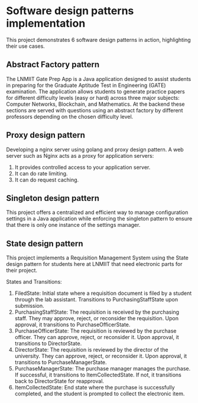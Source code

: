 # Software design patterns implementation

This project demonstrates 6 software design patterns in action, highlighting their use cases.

## Abstract Factory pattern

The LNMIIT Gate Prep App is a Java application designed to assist students in preparing for the Graduate Aptitude Test in Engineering (GATE) examination. The application allows students to generate practice papers for different difficulty levels (easy or hard) across three major subjects: Computer Networks, Blockchain, and Mathematics.
At the backend these sections are served with questions using an abstract factory by different professors depending on the chosen difficulty level.

## Proxy design pattern

Developing a nginx server using golang and proxy design pattern. A web server such as Nginx acts as a proxy for application servers:

1. It provides controlled access to your application server.
2. It can do rate limiting.
3. It can do request caching.

## Singleton design pattern

This project offers a centralized and efficient way to manage configuration settings in a Java application while enforcing the singleton pattern to ensure that there is only one instance of the settings manager.

## State design pattern

This project implements a Requisition Management System using the State design pattern for students here at LNMIIT that need electronic parts for their project.

States and Transitions:

1. FiledState: Initial state where a requisition document is filed by a student through the lab assistant. Transitions to PurchasingStaffState upon submission.
2. PurchasingStaffState: The requisition is received by the purchasing staff. They may approve, reject, or reconsider the requisition. Upon approval, it transitions to PurchaseOfficerState.
3. PurchaseOfficerState: The requisition is reviewed by the purchase officer. They can approve, reject, or reconsider it. Upon approval, it transitions to DirectorState.
4. DirectorState: The requisition is reviewed by the director of the university. They can approve, reject, or reconsider it. Upon approval, it transitions to PurchaseManagerState.
5. PurchaseManagerState: The purchase manager manages the purchase. If successful, it transitions to ItemCollectedState. If not, it transitions back to DirectorState for reapproval.
6. ItemCollectedState: End state where the purchase is successfully completed, and the student is prompted to collect the electronic item.
